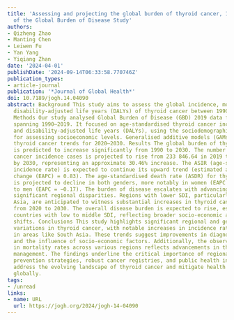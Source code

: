 ```yaml
---
title: 'Assessing and projecting the global burden of thyroid cancer, 1990–2030: Analysis
  of the Global Burden of Disease Study'
authors:
- Qizheng Zhao
- Manting Chen
- Leiwen Fu
- Yan Yang
- Yiqiang Zhan
date: '2024-04-01'
publishDate: '2024-09-14T06:33:58.770746Z'
publication_types:
- article-journal
publication: '*Journal of Global Health*'
doi: 10.7189/jogh.14.04090
abstract: Background This study aims to assess the global incidence, mortality, and
  disability-adjusted life years (DALYs) of thyroid cancer between 1990 and 2030.
  Methods Our study analysed Global Burden of Disease (GBD) 2019 data from 204 countries,
  spanning 1990–2019. It focused on age-standardised thyroid cancer incidence, mortality,
  and disability-adjusted life years (DALYs), using the sociodemographic index (SDI)
  for assessing socioeconomic levels. Generalised additive models (GAMs) projected
  thyroid cancer trends for 2020–2030. Results The global burden of thyroid cancer
  is predicted to increase significantly from 1990 to 2030. The number of thyroid
  cancer incidence cases is projected to rise from 233 846.64 in 2019 to 305 078.08
  by 2030, representing an approximate 30.46% increase. The ASIR (age-standardised
  incidence rate) is expected to continue its upward trend (estimated annual percentage
  change (EAPC) = 0.83). The age-standardised death rate (ASDR) for thyroid cancer
  is projected to decline in both genders, more notably in women (EAPC = −0.34) compared
  to men (EAPC = −0.17). The burden of disease escalates with advancing age, with
  significant regional disparities. Regions with lower SDI, particularly in South
  Asia, are anticipated to witness substantial increases in thyroid cancer incidence
  from 2020 to 2030. The overall disease burden is expected to rise, especially in
  countries with low to middle SDI, reflecting broader socio-economic and health care
  shifts. Conclusions This study highlights significant regional and gender-specific
  variations in thyroid cancer, with notable increases in incidence rates, particularly
  in areas like South Asia. These trends suggest improvements in diagnostic capabilities
  and the influence of socio-economic factors. Additionally, the observed decline
  in mortality rates across various regions reflects advancements in thyroid cancer
  management. The findings underline the critical importance of regionally tailored
  prevention strategies, robust cancer registries, and public health initiatives to
  address the evolving landscape of thyroid cancer and mitigate health disparities
  globally.
tags:
- /unread
links:
- name: URL
  url: https://jogh.org/2024/jogh-14-04090
---
```

